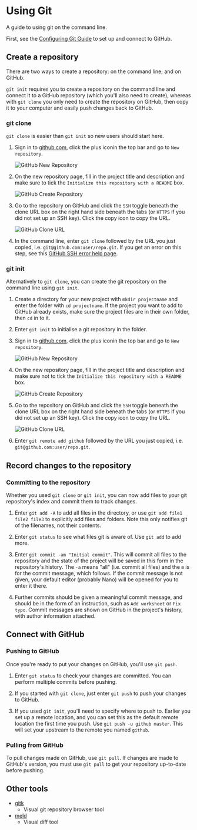 # Using Git

A guide to using git on the command line.

First, see the [Configuring Git Guide](git-config.md) to set up and connect to GitHub.

## Create a repository

There are two ways to create a repository: on the command line; and on GitHub.

`git init` requires you to create a repository on the command line and connect it to a GitHub repository (which you'll also need to create), whereas with `git clone`  you only need to create the repository on GitHub, then copy it to your computer and easily push changes back to GitHub.

### git clone

`git clone` is easier than `git init` so new users should start here.

1. Sign in to [github.com](https://github.com/), click the plus iconin the top bar and go to `New repository`.

    ![GitHub New Repository](images/github-new-repo.jpg)

1. On the new repository page, fill in the project title and description and make sure to tick the `Initialize this repository with a README` box.

    ![GitHub Create Repository](images/github-new-project-init.jpg)

1. Go to the repository on GitHub and click the `SSH` toggle beneath the clone URL box on the right hand side beneath the tabs (or `HTTPS` if you did not set up an SSH key). Click the copy icon to copy the URL.

    ![GitHub Clone URL](images/github-clone-url.jpg)

1. In the command line, enter `git clone` followed by the URL you just copied, i.e. `git@github.com:user/repo.git`. If you get an error on this step, see this [GitHub SSH error help page](https://help.github.com/articles/error-permission-denied-publickey).

### git init

Alternatively to `git clone`, you can create the git repository on the command line using `git init`.

1. Create a directory for your new project with `mkdir projectname` and enter the folder with `cd projectname`. If the project you want to add to GitHub already exists, make sure the project files are in their own folder, then `cd` in to it.

1. Enter `git init` to initialise a git repository in the folder.

1. Sign in to [github.com](https://github.com/), click the plus iconin the top bar and go to `New repository`.

    ![GitHub New Repository](images/github-new-repo.jpg)

1. On the new repository page, fill in the project title and description and make sure not to tick the `Initialize this repository with a README` box.

    ![GitHub Create Repository](images/github-new-project.jpg)

1. Go to the repository on GitHub and click the `SSH` toggle beneath the clone URL box on the right hand side beneath the tabs (or `HTTPS` if you did not set up an SSH key). Click the copy icon to copy the URL.

    ![GitHub Clone URL](images/github-clone-url.jpg)

1. Enter `git remote add github` followed by the URL you just copied, i.e. `git@github.com:user/repo.git`.

## Record changes to the repository

### Committing to the repository

Whether you used `git clone` or `git init`, you can now add files to your git repository's index and commit them to track changes.

1. Enter `git add -A` to add all files in the directory, or use `git add file1 file2 file3` to explicitly add files and folders. Note this only notifies git of the filenames, not their contents.

1. Enter `git status` to see what files git is aware of. Use `git add` to add more.

1. Enter `git commit -am "Initial commit"`. This will commit all files to the repository and the state of the project will be saved in this form in the repository's history. The `-a` means "all" (i.e. commit all files) and the `m` is for the commit message, which follows. If the commit message is not given, your default editor (probably Nano) will be opened for you to enter it there.

1. Further commits should be given a meaningful commit message, and should be in the form of an instruction, such as `Add worksheet` or `Fix typo`. Commit messages are shown on GitHub in the project's history, with author information attached.

## Connect with GitHub

### Pushing to GitHub

Once you're ready to put your changes on GitHub, you'll use `git push`.

1. Enter `git status` to check your changes are committed. You can perform multiple commits before pushing.

1. If you started with `git clone`, just enter `git push` to push your changes to GitHub.

1. If you used `git init`, you'll need to specify where to push to. Earlier you set up a remote location, and you can set this as the default remote location the first time you push. Use `git push -u github master`. This will set your upstream to the remote you named `github`.

### Pulling from GitHub

To pull changes made on GitHub, use `git pull`. If changes are made to GitHub's version, you must use `git pull` to get your repository up-to-date before pushing.

## Other tools

- [gitk](http://git-scm.com/docs/gitk)
    - Visual git repository browser tool
- [meld](http://meldmerge.org/)
    - Visual diff tool
